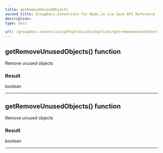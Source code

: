 ```yaml
---
title: getRemoveUnusedObjects
second_title: GroupDocs.Conversion for Node.js via Java API Reference
description: 
type: docs

url: /groupdocs.conversion/pdfoptimizationoptions/getremoveunusedobjects/
---
```


## getRemoveUnusedObjects()  function

 Remove unused objects
 

### Result
boolean


---


## getRemoveUnusedObjects()  function

 Remove unused objects
 

### Result
boolean


---


